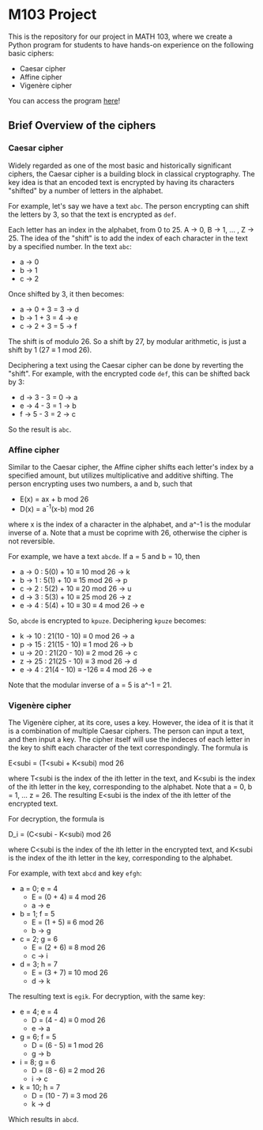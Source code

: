 # M103 Project

This is the repository for our project in MATH 103, where we create a Python program for students to have hands-on experience on the following basic ciphers:
  - Caesar cipher
  - Affine cipher
  - Vigenère cipher

You can access the program [here](https://m103project-caesar-affine-vigenere-ciphers.streamlit.app)!

## Brief Overview of the ciphers

### Caesar cipher

Widely regarded as one of the most basic and historically significant ciphers, the Caesar cipher is a building block in classical cryptography. The key idea is that an encoded text is encrypted by having its characters "shifted" by a number of letters in the alphabet.

For example, let's say we have a text `abc`. The person encrypting can shift the letters by 3, so that the text is encrypted as `def`.

Each letter has an index in the alphabet, from 0 to 25. A -> 0, B -> 1, … , Z -> 25.
The idea of the "shift" is to add the index of each character in the text by a specified number. In the text `abc`:

  - a -> 0
  - b -> 1
  - c -> 2

Once shifted by 3, it then becomes:

  - a -> 0 + 3 = 3 -> d
  - b -> 1 + 3 = 4 -> e
  - c -> 2 + 3 = 5 -> f

The shift is of modulo 26. So a shift by 27, by modular arithmetic, is just a shift by 1 (27 ≡ 1 mod 26).

Deciphering a text using the Caesar cipher can be done by reverting the "shift". For example, with the encrypted code `def`, this can be shifted back by 3:

  - d -> 3 - 3 = 0 -> a
  - e -> 4 - 3 = 1 -> b
  - f -> 5 - 3 = 2 -> c

So the result is `abc`.

### Affine cipher

Similar to the Caesar cipher, the Affine cipher shifts each letter's index by a specified amount, but utilizes multiplicative and additive shifting. The person encrypting uses two numbers, a and b, such that

  - E(x) = ax + b mod 26
  - D(x) = a<sup>-1</sup>(x-b) mod 26

where x is the index of a character in the alphabet, and a^-1 is the modular inverse of a. Note that a must be coprime with 26, otherwise the cipher is not reversible.

For example, we have a text `abcde`. If a = 5 and b = 10, then

  - a -> 0 : 5(0) + 10 ≡ 10 mod 26 -> k
  - b -> 1 : 5(1) + 10 ≡ 15 mod 26 -> p
  - c -> 2 : 5(2) + 10 ≡ 20 mod 26 -> u
  - d -> 3 : 5(3) + 10 ≡ 25 mod 26 -> z
  - e -> 4 : 5(4) + 10 ≡ 30 ≡ 4 mod 26 -> e

So, `abcde` is encrypted to `kpuze`. Deciphering `kpuze` becomes:

  - k -> 10 : 21(10 - 10) ≡ 0 mod 26 -> a
  - p -> 15 : 21(15 - 10) ≡ 1 mod 26 -> b
  - u -> 20 : 21(20 - 10) ≡ 2 mod 26 -> c
  - z -> 25 : 21(25 - 10) ≡ 3 mod 26 -> d
  - e -> 4 : 21(4 - 10) ≡ -126 ≡ 4 mod 26 -> e

Note that the modular inverse of a = 5 is a^-1 = 21.

### Vigenère cipher

The Vigenère cipher, at its core, uses a key. However, the idea of it is that it is a combination of multiple Caesar ciphers. The person can input a text, and then input a key. The cipher itself will use the indeces of each letter in the key to shift each character of the text correspondingly. The formula is

E<subi</sub> = (T<subi</sub> + K<subi</sub>) mod 26

where T<subi</sub> is the index of the ith letter in the text, and K<subi</sub> is the index of the ith letter in the key, corresponding to the alphabet. Note that a = 0, b = 1, … z = 26. The resulting E<subi</sub> is the index of the ith letter of the encrypted text.

For decryption, the formula is

D_i = (C<subi</sub> - K<subi</sub>) mod 26

where C<subi</sub> is the index of the ith letter in the encrypted text, and K<subi</sub> is the index of the ith letter in the key, corresponding to the alphabet.

For example, with text `abcd` and key `efgh`:

- a = 0; e = 4
  - E = (0 + 4) ≡ 4 mod 26
  - a -> e
- b = 1; f = 5
  - E = (1 + 5) ≡ 6 mod 26
  - b -> g
- c = 2; g = 6
  - E = (2 + 6) ≡ 8 mod 26
  - c -> i
- d = 3; h = 7
  - E = (3 + 7) ≡ 10 mod 26
  - d -> k

The resulting text is `egik`. For decryption, with the same key:

- e = 4; e = 4
  - D = (4 - 4) ≡ 0 mod 26
  - e -> a
- g = 6; f = 5
  - D = (6 - 5) ≡ 1 mod 26
  - g -> b
- i = 8; g = 6
  - D = (8 - 6) ≡ 2 mod 26
  - i -> c
- k = 10; h = 7
  - D = (10 - 7) ≡ 3 mod 26
  - k -> d

Which results in `abcd`.
